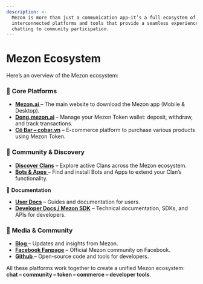 ```yaml
---
description: >-
  Mezon is more than just a communication app—it’s a full ecosystem of
  interconnected platforms and tools that provide a seamless experience, from
  chatting to community participation.
---
```


# Mezon Ecosystem

Here’s an overview of the Mezon ecosystem:

### 🔹 **Core Platforms**

* [**Mezon.ai** ](https://mezon.ai/)– The main website to download the Mezon app (Mobile & Desktop).
* [**Dong.mezon.ai**](https://dong.mezon.ai/) – Manage your Mezon Token wallet: deposit, withdraw, and track transactions.
* [**Cô Bar – cobar.vn**](https://cobar.vn/) – E-commerce platform to purchase various products using Mezon Token.

### 🔹 **Community & Discovery**

* [**Discover Clans**](https://mezon.ai/clans/) – Explore active Clans across the Mezon ecosystem.
* [**Bots & Apps** ](https://app.gitbook.com/u/5hbm12F5PPaicTVNxajXSEJ6mcg1)– Find and install Bots and Apps to extend your Clan’s functionality.

🔹 **Documentation**

* [**User Docs**](https://app.gitbook.com/u/5hbm12F5PPaicTVNxajXSEJ6mcg1) – Guides and documentation for users.
* [**Developer Docs / Mezon SDK**](https://mezon.ai/docs/mezon-sdk-docs/) – Technical documentation, SDKs, and APIs for developers.

### 🔹 **Media & Community**

* [**Blog** ](https://mezon.ai/blogs/)– Updates and insights from Mezon.
* [**Facebook Fanpage**](https://www.facebook.com/mezonworld) – Official Mezon community on Facebook.
* [**Github** ](https://app.gitbook.com/u/5hbm12F5PPaicTVNxajXSEJ6mcg1)– Open-source code and tools for developers.

All these platforms work together to create a unified Mezon ecosystem: **chat – community – token – commerce – developer tools**.
